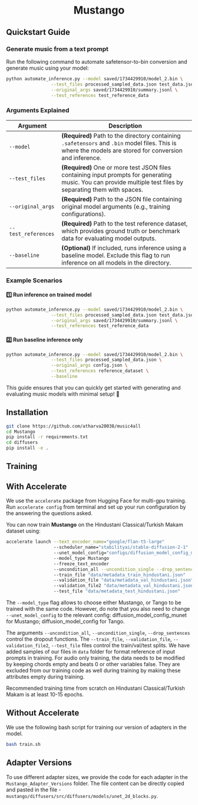 <div align="center">

# Mustango

</div>

## Quickstart Guide

### Generate music from a text prompt  
Run the following command to automate safetensor-to-bin conversion and generate music using your model:  

```sh
python automate_inference.py --model saved/1734429910/model_2.bin \
                 --test_files processed_sampled_data.json test_data.json \
                 --original_args saved/1734429910/summary.jsonl \
                 --test_references test_reference_data

```

### Arguments Explained  

| Argument            | Description |
|---------------------|-------------|
| `--model`      | **(Required)** Path to the directory containing `.safetensors` and `.bin` model files. This is where the models are stored for conversion and inference. |
| `--test_files`     | **(Required)** One or more test JSON files containing input prompts for generating music. You can provide multiple test files by separating them with spaces. |
| `--original_args`  | **(Required)** Path to the JSON file containing original model arguments (e.g., training configurations). |
| `--test_references`| **(Required)** Path to the test reference dataset, which provides ground truth or benchmark data for evaluating model outputs. |
| `--baseline`       | **(Optional)** If included, runs inference using a baseline model. Exclude this flag to run inference on all models in the directory. |

### Example Scenarios  

#### 1️⃣ Run inference on trained model  
```sh
python automate_inference.py --model saved/1734429910/model_2.bin \
                 --test_files processed_sampled_data.json test_data.json \
                 --original_args saved/1734429910/summary.jsonl \
                 --test_references test_reference_data
```

#### 2️⃣ Run baseline inference only  
```sh
python automate_inference.py --model saved/1734429910/model_2.bin \
                 --test_files processed_sampled_data.json \
                 --original_args config.json \
                 --test_references reference_dataset \
                 --baseline
```

This guide ensures that you can quickly get started with generating and evaluating music models with minimal setup! 🚀


## Installation

```bash
git clone https://github.com/atharva20038/music4all
cd Mustango
pip install -r requirements.txt
cd diffusers
pip install -e .
```

## Training

## With Accelerate
We use the `accelerate` package from Hugging Face for multi-gpu training. Run `accelerate config` from terminal and set up your run configuration by the answering the questions asked.

You can now train **Mustango** on the Hindustani Classical/Turkish Makam dataset using:

```bash
accelerate launch --text_encoder_name="google/flan-t5-large" 
                  --scheduler_name="stabilityai/stable-diffusion-2-1" 
                  --unet_model_config="configs/diffusion_model_config_munet.json" 
                  --model_type Mustango 
                  --freeze_text_encoder 
                  --uncondition_all --uncondition_single --drop_sentences --snr_gamma 5 
                  --train_file "data/metadata_train_hindustani.json" 
                  --validation_file "data/metadata_val_hindustani.json" 
                  --validation_file2 "data/metadata_val_hindustani.json" 
                  --test_file "data/metadata_test_hindustani.json"
```

The `--model_type` flag allows to choose either Mustango, or Tango to be trained with the same code. However, do note that you also need to change `--unet_model_config` to the relevant config: diffusion_model_config_munet for Mustango; diffusion_model_config for Tango.

The arguments `--uncondition_all`, `--uncondition_single`, `--drop_sentences` control the dropout functions. The `--train_file`, `--validation_file`, `--validation_file2`, `--test_file` files control the train/val/test splits. We have added samples of our files in `data` folder for format reference of input prompts in training. For audio only training, the data needs to be modified by keeping chords empty and beats 0 or other variables false. They are excluded from our training code as well during training by making these attributes empty during training.    

Recommended training time from scratch on Hindustani Classical/Turkish Makam is at least 10-15 epochs.

## Without Accelerate
We use the following bash script for training our version of adapters in the model.

```sh
bash train.sh
```

## Adapter Versions
To use different adapter sizes, we provide the code for each adapter in the `Mustango_Adapter_Versions` folder. The file content can be directly copied and pasted in the file - `mustango/diffusers/src/diffusers/models/unet_2d_blocks.py`. 




